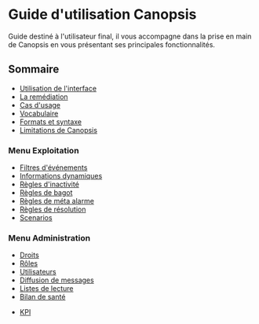 # Guide d'utilisation Canopsis

Guide destiné à l'utilisateur final, il vous accompagne dans la prise en main de Canopsis en vous présentant ses principales fonctionnalités.  

## Sommaire

*  [Utilisation de l'interface](interface/index.md)
*  [La remédiation](remediation/index.md)
*  [Cas d'usage](cas-d-usage/index.md)
*  [Vocabulaire](vocabulaire/index.md)
*  [Formats et syntaxe](formats-et-syntaxe/index.md)
*  [Limitations de Canopsis](limitations/index.md)

### Menu **Exploitation**
  * [Filtres d'événements](menu-exploitation/filtres-evenements.md)
  * [Informations dynamiques](menu-exploitation/informations-dynamiques.md)
  * [Règles d'inactivité](menu-exploitation/regles-inactivite.md)
  * [Règles de bagot](menu-exploitation/regles-bagot.md)
  * [Règles de méta alarme](menu-exploitation/regles-metaalarme.md)
  * [Règles de résolution](menu-exploitation/regles-resolution.md)
  * [Scenarios](menu-exploitation/scenarios.md)

### Menu **Administration**
  * [Droits](menu-administration/droits.md)
  * [Rôles](menu-administration/roles.md)
  * [Utilisateurs](menu-administration/utilisateurs.md)
  * [Diffusion de messages](menu-administration/diffusion-de-messages.md)
  * [Listes de lecture](menu-administration/listes-de-lecture.md)
  * [Bilan de santé](menu-administration/bilan-de-sante.md)
<!--
  * [Cartographie](menu-administration/cartographie.md)
  * [Consignes](menu-administration/consignes.md)
-->
  * [KPI](menu-administration/kpi.md)
<!--
  * [Paramètres](menu-administration/paramtres.md)
  * [Planification](menu-administration/planification.md)
-->
